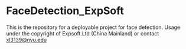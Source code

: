 # FaceDetection_ExpSoft
This is the repository for a deployable project for face detection. Usage under the copyright of Expsoft.Ltd (China Mainland) or contact xl3139@nyu.edu
